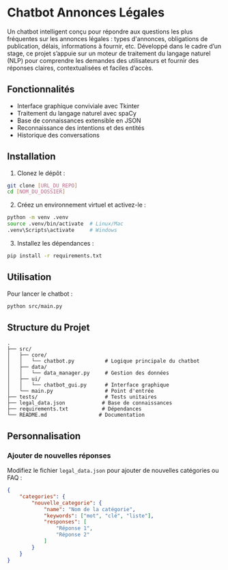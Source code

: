 # Chatbot Annonces Légales

Un chatbot intelligent conçu pour répondre aux questions les plus fréquentes sur les annonces légales : types d'annonces, obligations de publication, délais, informations à fournir, etc. Développé dans le cadre d’un stage, ce projet s’appuie sur un moteur de traitement du langage naturel (NLP) pour comprendre les demandes des utilisateurs et fournir des réponses claires, contextualisées et faciles d’accès.

## Fonctionnalités

- Interface graphique conviviale avec Tkinter
- Traitement du langage naturel avec spaCy
- Base de connaissances extensible en JSON
- Reconnaissance des intentions et des entités
- Historique des conversations

## Installation

1. Clonez le dépôt :
```bash
git clone [URL_DU_REPO]
cd [NOM_DU_DOSSIER]
```

2. Créez un environnement virtuel et activez-le :
```bash
python -m venv .venv
source .venv/bin/activate  # Linux/Mac
.venv\Scripts\activate     # Windows
```

3. Installez les dépendances :
```bash
pip install -r requirements.txt
```

## Utilisation

Pour lancer le chatbot :
```bash
python src/main.py
```

## Structure du Projet

```
.
├── src/
│   ├── core/
│   │   └── chatbot.py          # Logique principale du chatbot
│   ├── data/
│   │   └── data_manager.py     # Gestion des données
│   ├── ui/
│   │   └── chatbot_gui.py      # Interface graphique
│   └── main.py                 # Point d'entrée
├── tests/                      # Tests unitaires
├── legal_data.json            # Base de connaissances
├── requirements.txt           # Dépendances
└── README.md                 # Documentation
```

## Personnalisation

### Ajouter de nouvelles réponses

Modifiez le fichier `legal_data.json` pour ajouter de nouvelles catégories ou FAQ :

```json
{
    "categories": {
        "nouvelle_categorie": {
            "name": "Nom de la catégorie",
            "keywords": ["mot", "clé", "liste"],
            "responses": [
                "Réponse 1",
                "Réponse 2"
            ]
        }
    }
}
```
